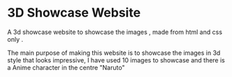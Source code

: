# 3D Showcase Website

A 3d showcase website to showcase the images , made from html and css only .

The main  purpose of making this website is to showcase the images in 3d style that looks impressive,
I have used 10 images to showcase and there is a Anime character in the centre "Naruto" 
